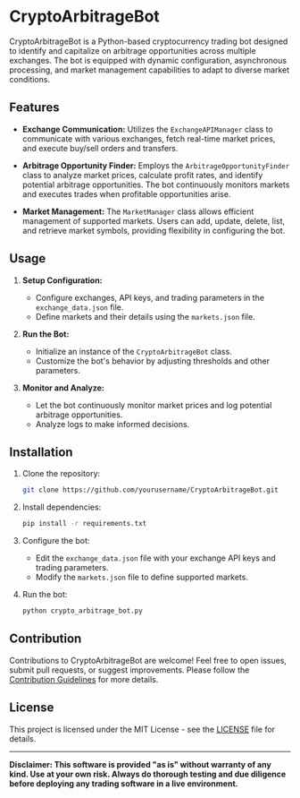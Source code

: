 # CryptoArbitrageBot

CryptoArbitrageBot is a Python-based cryptocurrency trading bot designed to identify and capitalize on arbitrage opportunities across multiple exchanges. The bot is equipped with dynamic configuration, asynchronous processing, and market management capabilities to adapt to diverse market conditions.

## Features

- **Exchange Communication:** Utilizes the `ExchangeAPIManager` class to communicate with various exchanges, fetch real-time market prices, and execute buy/sell orders and transfers.

- **Arbitrage Opportunity Finder:** Employs the `ArbitrageOpportunityFinder` class to analyze market prices, calculate profit rates, and identify potential arbitrage opportunities. The bot continuously monitors markets and executes trades when profitable opportunities arise.

- **Market Management:** The `MarketManager` class allows efficient management of supported markets. Users can add, update, delete, list, and retrieve market symbols, providing flexibility in configuring the bot.

## Usage

1. **Setup Configuration:**
   - Configure exchanges, API keys, and trading parameters in the `exchange_data.json` file.
   - Define markets and their details using the `markets.json` file.

2. **Run the Bot:**
   - Initialize an instance of the `CryptoArbitrageBot` class.
   - Customize the bot's behavior by adjusting thresholds and other parameters.

3. **Monitor and Analyze:**
   - Let the bot continuously monitor market prices and log potential arbitrage opportunities.
   - Analyze logs to make informed decisions.

## Installation

1. Clone the repository:

   ```bash
   git clone https://github.com/yourusername/CryptoArbitrageBot.git
   ```

2. Install dependencies:

   ```bash
   pip install -r requirements.txt
   ```

3. Configure the bot:

   - Edit the `exchange_data.json` file with your exchange API keys and trading parameters.
   - Modify the `markets.json` file to define supported markets.

4. Run the bot:

   ```bash
   python crypto_arbitrage_bot.py
   ```

## Contribution

Contributions to CryptoArbitrageBot are welcome! Feel free to open issues, submit pull requests, or suggest improvements. Please follow the [Contribution Guidelines](CONTRIBUTING.md) for more details.

## License

This project is licensed under the MIT License - see the [LICENSE](LICENSE) file for details.

---

**Disclaimer: This software is provided "as is" without warranty of any kind. Use at your own risk. Always do thorough testing and due diligence before deploying any trading software in a live environment.**